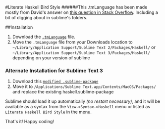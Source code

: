 #Literate Haskell Bird Style
######This .tmLanguage has been made mostly from David's answer on [this question in Stack Overflow](http://stackoverflow.com/a/14991061/2046648).     Including a bit of digging about in sublime's folders.

##Installation

1. Download the [`.tmLanguage`](https://bitbucket.org/wrossmck/literate-haskell-bird-style/downloads/Literate%20Haskell%20Bird%20Style.tmLanguage) file.
2. Move the `.tmLanguage` file from your Downloads location to `~/Library/Application Support/Sublime Text 2/Packages/Haskell/` or `~/Library/Application Support/Sublime Text 3/Packages/Haskell/` depending on your version of sublime

### Alternate Installation for Sublime Text 3

1. Download this [`modified .sublime-package`](https://bitbucket.org/wrossmck/literate-haskell-bird-style/downloads/Haskell.sublime-package)
2. Move it to `/Applications/Sublime Text.app/Contents/MacOS/Packages/` and replace the existing haskell.sublime-package

Sublime should load it up automatically _(no restart necessary)_, and it will be available as a syntax from the `View->Syntax->Haskell` menu or listed as `Literate Haskell Bird Style` in the menu. 

That's it! Happy coding!